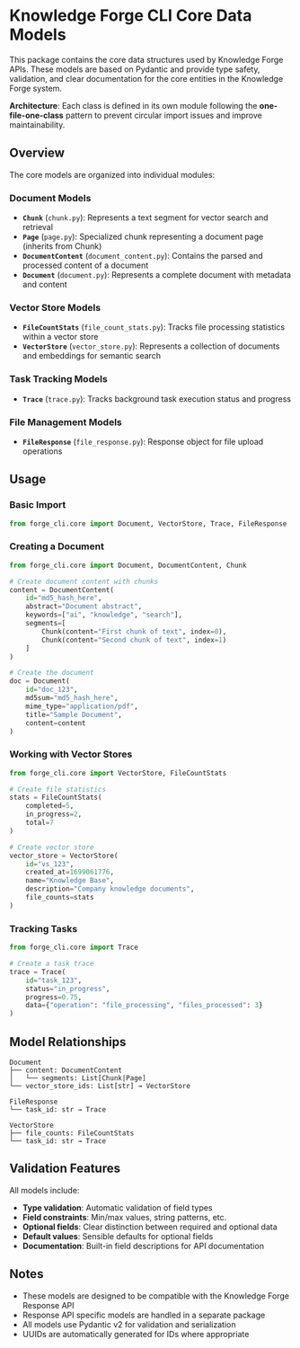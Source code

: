 # Knowledge Forge CLI Core Data Models

This package contains the core data structures used by Knowledge Forge APIs. These models are based on Pydantic and provide type safety, validation, and clear documentation for the core entities in the Knowledge Forge system.

**Architecture**: Each class is defined in its own module following the **one-file-one-class** pattern to prevent circular import issues and improve maintainability.

## Overview

The core models are organized into individual modules:

### Document Models

- **`Chunk`** (`chunk.py`): Represents a text segment for vector search and retrieval
- **`Page`** (`page.py`): Specialized chunk representing a document page (inherits from Chunk)
- **`DocumentContent`** (`document_content.py`): Contains the parsed and processed content of a document  
- **`Document`** (`document.py`): Represents a complete document with metadata and content

### Vector Store Models

- **`FileCountStats`** (`file_count_stats.py`): Tracks file processing statistics within a vector store
- **`VectorStore`** (`vector_store.py`): Represents a collection of documents and embeddings for semantic search

### Task Tracking Models

- **`Trace`** (`trace.py`): Tracks background task execution status and progress

### File Management Models

- **`FileResponse`** (`file_response.py`): Response object for file upload operations

## Usage

### Basic Import

```python
from forge_cli.core import Document, VectorStore, Trace, FileResponse
```

### Creating a Document

```python
from forge_cli.core import Document, DocumentContent, Chunk

# Create document content with chunks
content = DocumentContent(
    id="md5_hash_here",
    abstract="Document abstract",
    keywords=["ai", "knowledge", "search"],
    segments=[
        Chunk(content="First chunk of text", index=0),
        Chunk(content="Second chunk of text", index=1)
    ]
)

# Create the document
doc = Document(
    id="doc_123",
    md5sum="md5_hash_here", 
    mime_type="application/pdf",
    title="Sample Document",
    content=content
)
```

### Working with Vector Stores

```python
from forge_cli.core import VectorStore, FileCountStats

# Create file statistics
stats = FileCountStats(
    completed=5,
    in_progress=2,
    total=7
)

# Create vector store
vector_store = VectorStore(
    id="vs_123",
    created_at=1699061776,
    name="Knowledge Base",
    description="Company knowledge documents",
    file_counts=stats
)
```

### Tracking Tasks

```python
from forge_cli.core import Trace

# Create a task trace
trace = Trace(
    id="task_123",
    status="in_progress", 
    progress=0.75,
    data={"operation": "file_processing", "files_processed": 3}
)
```

## Model Relationships

```
Document
├── content: DocumentContent  
│   └── segments: List[Chunk|Page]
└── vector_store_ids: List[str] → VectorStore

FileResponse
└── task_id: str → Trace

VectorStore  
├── file_counts: FileCountStats
└── task_id: str → Trace
```

## Validation Features

All models include:

- **Type validation**: Automatic validation of field types
- **Field constraints**: Min/max values, string patterns, etc.
- **Optional fields**: Clear distinction between required and optional data
- **Default values**: Sensible defaults for optional fields
- **Documentation**: Built-in field descriptions for API documentation

## Notes

- These models are designed to be compatible with the Knowledge Forge Response API
- Response API specific models are handled in a separate package
- All models use Pydantic v2 for validation and serialization
- UUIDs are automatically generated for IDs where appropriate 